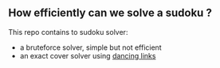 ## How efficiently can we solve a sudoku ?

This repo contains to sudoku solver:

* a bruteforce solver, simple but not efficient
* an exact cover solver using [dancing links][dl]

[dl]: http://en.wikipedia.org/wiki/Dancing_Links